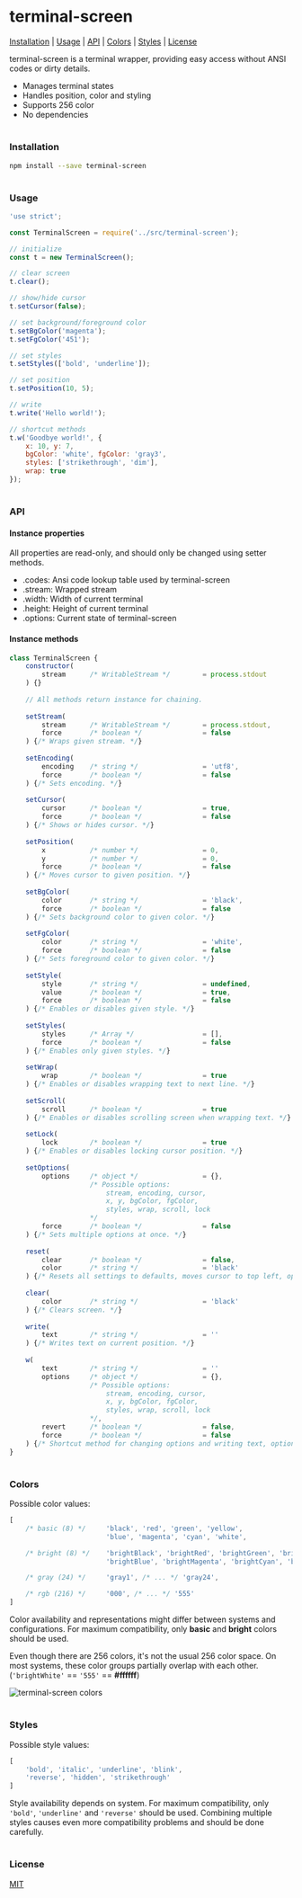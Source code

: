 # terminal-screen

[Installation](#installation) |
[Usage](#usage) |
[API](#api) |
[Colors](#colors) |
[Styles](#styles) |
[License](#license)

terminal-screen is a terminal wrapper, providing easy access without ANSI codes or dirty details.
- Manages terminal states
- Handles position, color and styling
- Supports 256 color
- No dependencies

# []()

### Installation
```bash
npm install --save terminal-screen
```

# []()

### Usage
```javascript
'use strict';

const TerminalScreen = require('../src/terminal-screen');

// initialize
const t = new TerminalScreen();

// clear screen
t.clear();

// show/hide cursor
t.setCursor(false);

// set background/foreground color
t.setBgColor('magenta');
t.setFgColor('451');

// set styles
t.setStyles(['bold', 'underline']);

// set position
t.setPosition(10, 5);

// write
t.write('Hello world!');

// shortcut methods
t.w('Goodbye world!', {
    x: 10, y: 7,
    bgColor: 'white', fgColor: 'gray3',
    styles: ['strikethrough', 'dim'],
    wrap: true
});
```

# []()

### API
#### Instance properties

All properties are read-only, and should only be changed using setter methods.

- .codes: Ansi code lookup table used by terminal-screen
- .stream: Wrapped stream
- .width: Width of current terminal
- .height: Height of current terminal
- .options: Current state of terminal-screen

#### Instance methods
```javascript
class TerminalScreen {
    constructor(
        stream      /* WritableStream */        = process.stdout        // Stream to wrap
    ) {}
    
    // All methods return instance for chaining.
    
    setStream(
        stream      /* WritableStream */        = process.stdout,       // Stream to wrap
        force       /* boolean */               = false                 // Force change
    ) {/* Wraps given stream. */}
    
    setEncoding(
        encoding    /* string */                = 'utf8',               // Encoding to set
        force       /* boolean */               = false                 // Force change
    ) {/* Sets encoding. */}
    
    setCursor(
        cursor      /* boolean */               = true,                 // Cursor status
        force       /* boolean */               = false                 // Force change
    ) {/* Shows or hides cursor. */}
    
    setPosition(
        x           /* number */                = 0,                    // Zero-indexed X coordinate
        y           /* number */                = 0,                    // Zero-indexed Y coordinate
        force       /* boolean */               = false                 // Force change
    ) {/* Moves cursor to given position. */}
    
    setBgColor(
        color       /* string */                = 'black',              // Color name
        force       /* boolean */               = false                 // Force change
    ) {/* Sets background color to given color. */}
    
    setFgColor(
        color       /* string */                = 'white',              // Color name
        force       /* boolean */               = false                 // Force change
    ) {/* Sets foreground color to given color. */}
    
    setStyle(
        style       /* string */                = undefined,            // Style name
        value       /* boolean */               = true,                 // Style status
        force       /* boolean */               = false                 // Force change
    ) {/* Enables or disables given style. */}
    
    setStyles(
        styles      /* Array */                 = [],                   // Array of style names
        force       /* boolean */               = false                 // Force change
    ) {/* Enables only given styles. */}
    
    setWrap(
        wrap        /* boolean */               = true                  // wrap status
    ) {/* Enables or disables wrapping text to next line. */}
    
    setScroll(
        scroll      /* boolean */               = true                  // scroll status
    ) {/* Enables or disables scrolling screen when wrapping text. */}
    
    setLock(
        lock        /* boolean */               = true                  // lock status
    ) {/* Enables or disables locking cursor position. */}
    
    setOptions(
        options     /* object */                = {},                   // Key/value pairs of objects
                    /* Possible options:
                        stream, encoding, cursor,
                        x, y, bgColor, fgColor,
                        styles, wrap, scroll, lock
                    */
        force       /* boolean */               = false                 // Force change
    ) {/* Sets multiple options at once. */}
    
    reset(
        clear       /* boolean */               = false,                // Clears screen
        color       /* string */                = 'black'               // Color name
    ) {/* Resets all settings to defaults, moves cursor to top left, optionally clears screen. */}
    
    clear(
        color       /* string */                = 'black'               // Color name
    ) {/* Clears screen. */}
    
    write(
        text        /* string */                = ''                    // Text to write
    ) {/* Writes text on current position. */}
    
    w(
        text        /* string */                = ''                    // Text to write,
        options     /* object */                = {},                   // Key/value pairs of objects
                    /* Possible options:
                        stream, encoding, cursor,
                        x, y, bgColor, fgColor,
                        styles, wrap, scroll, lock
                    */,
        revert      /* boolean */               = false,                // Reverts options back
        force       /* boolean */               = false                 // Force change
    ) {/* Shortcut method for changing options and writing text, optionally reverting changes. */}
}
```

# []()

### Colors
Possible color values:
```javascript
[
    /* basic (8) */     'black', 'red', 'green', 'yellow',
                        'blue', 'magenta', 'cyan', 'white',

    /* bright (8) */    'brightBlack', 'brightRed', 'brightGreen', 'brightYellow',
                        'brightBlue', 'brightMagenta', 'brightCyan', 'brightWhite',

    /* gray (24) */     'gray1', /* ... */ 'gray24',

    /* rgb (216) */     '000', /* ... */ '555'
]
```

Color availability and representations might differ between systems and configurations. For maximum compatibility, only **basic** and **bright** colors should be used.

Even though there are 256 colors, it's not the usual 256 color space. On most systems, these color groups partially overlap with each other. (`'brightWhite'` == `'555'` == **#ffffff**)

![terminal-screen colors](http://i.imgur.com/1IL56NZ.png)

# []()

### Styles
Possible style values:
```javascript
[
    'bold', 'italic', 'underline', 'blink',
    'reverse', 'hidden', 'strikethrough'
]
```

Style availability depends on system. For maximum compatibility, only `'bold'`, `'underline'` and `'reverse'` should be used. Combining multiple styles causes even more compatibility problems and should be done carefully.

# []()

### License
[MIT](https://github.com/eozan/terminal-brush/blob/master/LICENSE)

